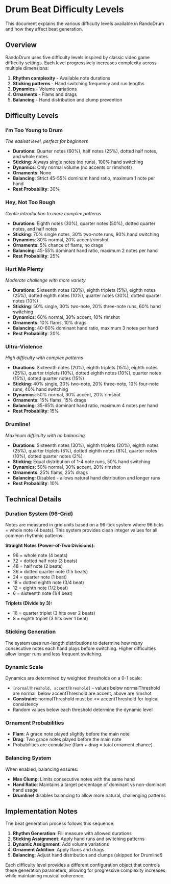 # Drum Beat Difficulty Levels

This document explains the various difficulty levels available in RandoDrum and how they affect beat generation.

## Overview

RandoDrum uses five difficulty levels inspired by classic video game difficulty settings. Each level progressively increases complexity across multiple dimensions:

1. **Rhythm complexity** - Available note durations
2. **Sticking patterns** - Hand switching frequency and run lengths
3. **Dynamics** - Volume variations
4. **Ornaments** - Flams and drags
5. **Balancing** - Hand distribution and clump prevention

## Difficulty Levels

### I’m Too Young to Drum

_The easiest level, perfect for beginners_

- **Durations**: Quarter notes (60%), half notes (25%), dotted half notes, and whole notes
- **Sticking**: Always single notes (no runs), 100% hand switching
- **Dynamics**: Only normal volume (no accents or rimshots)
- **Ornaments**: None
- **Balancing**: Strict 45-55% dominant hand ratio, maximum 1 note per hand
- **Rest Probability**: 30%

### Hey, Not Too Rough

_Gentle introduction to more complex patterns_

- **Durations**: Eighth notes (30%), quarter notes (50%), dotted quarter notes, and half notes
- **Sticking**: 70% single notes, 30% two-note runs, 80% hand switching
- **Dynamics**: 80% normal, 20% accent/rimshot
- **Ornaments**: 5% chance of flams, no drags
- **Balancing**: 45-55% dominant hand ratio, maximum 2 notes per hand
- **Rest Probability**: 25%

### Hurt Me Plenty

_Moderate challenge with more variety_

- **Durations**: Sixteenth notes (20%), eighth triplets (5%), eighth notes (25%), dotted eighth notes (10%), quarter notes (30%), dotted quarter notes (10%)
- **Sticking**: 50% single, 30% two-note, 20% three-note runs, 60% hand switching
- **Dynamics**: 60% normal, 30% accent, 10% rimshot
- **Ornaments**: 10% flams, 10% drags
- **Balancing**: 40-60% dominant hand ratio, maximum 3 notes per hand
- **Rest Probability**: 20%

### Ultra-Violence

_High difficulty with complex patterns_

- **Durations**: Sixteenth notes (20%), eighth triplets (15%), eighth notes (25%), quarter triplets (10%), dotted eighth notes (10%), quarter notes (15%), dotted quarter notes (15%)
- **Sticking**: 40% single, 30% two-note, 20% three-note, 10% four-note runs, 40% hand switching
- **Dynamics**: 50% normal, 30% accent, 20% rimshot
- **Ornaments**: 15% flams, 15% drags
- **Balancing**: 35-65% dominant hand ratio, maximum 4 notes per hand
- **Rest Probability**: 15%

### Drumline!

_Maximum difficulty with no balancing_

- **Durations**: Sixteenth notes (30%), eighth triplets (20%), eighth notes (25%), quarter triplets (5%), dotted eighth notes (8%), quarter notes (10%), dotted quarter notes (2%)
- **Sticking**: Equal distribution of 1-4 note runs, 50% hand switching
- **Dynamics**: 50% normal, 30% accent, 20% rimshot
- **Ornaments**: 25% flams, 25% drags
- **Balancing**: Disabled - allows natural hand distribution and longer runs
- **Rest Probability**: 10%

## Technical Details

### Duration System (96-Grid)

Notes are measured in grid units based on a 96-tick system where 96 ticks = whole note (4 beats). This system provides clean integer values for all common rhythmic patterns:

**Straight Notes (Power-of-Two Divisions):**

- 96 = whole note (4 beats)
- 72 = dotted half note (3 beats)
- 48 = half note (2 beats)
- 36 = dotted quarter note (1.5 beats)
- 24 = quarter note (1 beat)
- 18 = dotted eighth note (3/4 beat)
- 12 = eighth note (1/2 beat)
- 6 = sixteenth note (1/4 beat)

**Triplets (Divide by 3):**

- 16 = quarter triplet (3 hits over 2 beats)
- 8 = eighth triplet (3 hits over 1 beat)

### Sticking Generation

The system uses run-length distributions to determine how many consecutive notes each hand plays before switching. Higher difficulties allow longer runs and less frequent switching.

### Dynamic Scale

Dynamics are determined by weighted thresholds on a 0-1 scale:

- `[normalThreshold, accentThreshold]` - values below normalThreshold are normal, below accentThreshold are accent, above are rimshot
- **Constraint**: normalThreshold must be <= accentThreshold for logical consistency
- Random values below each threshold determine the dynamic level

### Ornament Probabilities

- **Flam**: A grace note played slightly before the main note
- **Drag**: Two grace notes played before the main note
- Probabilities are cumulative (flam + drag = total ornament chance)

### Balancing System

When enabled, balancing ensures:

- **Max Clump**: Limits consecutive notes with the same hand
- **Hand Ratio**: Maintains a target percentage of dominant vs non-dominant hand usage
- **Drumline!** disables balancing to allow more natural, challenging patterns

## Implementation Notes

The beat generation process follows this sequence:

1. **Rhythm Generation**: Fill measure with allowed durations
2. **Sticking Assignment**: Apply hand runs and switching patterns
3. **Dynamic Assignment**: Add volume variations
4. **Ornament Addition**: Apply flams and drags
5. **Balancing**: Adjust hand distribution and clumps (skipped for Drumline!)

Each difficulty level provides a different configuration object that controls these generation parameters, allowing for progressive complexity increases while maintaining musical coherence.
